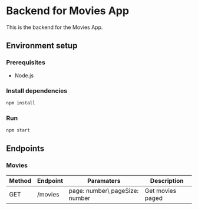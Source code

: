 # Backend for Movies App

This is the backend for the Movies App.

## Environment setup

### Prerequisites

- Node.js

### Install dependencies

```bash
npm install
```

### Run

```bash
npm start
```

## Endpoints

### Movies

| Method | Endpoint | Paramaters                     | Description      |
| ------ | -------- | ------------------------------ | ---------------- |
| GET    | /movies  | page: number\ pageSize: number | Get movies paged |

